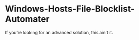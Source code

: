 # Windows-Hosts-File-Blocklist-Automater
If you're looking for an advanced solution, this ain't it.
